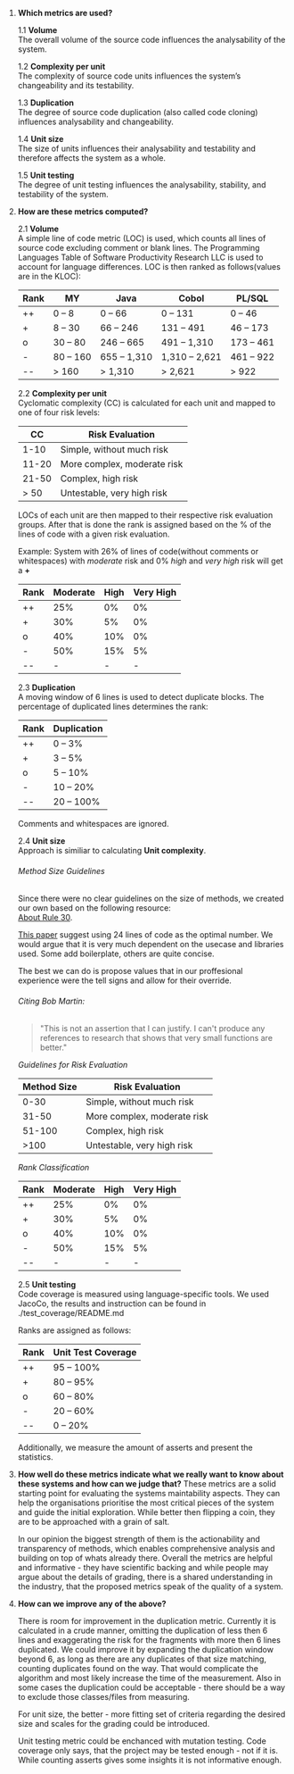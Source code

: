 1. **Which metrics are used?**

   1.1 **Volume**  
   The overall volume of the source code influences the analysability of the system.

   1.2 **Complexity per unit**  
   The complexity of source code units influences the system’s changeability and its testability.

   1.3 **Duplication**  
   The degree of source code duplication (also called code cloning) influences analysability and changeability.

   1.4 **Unit size**  
   The size of units influences their analysability and testability and therefore affects the system as a whole.

   1.5 **Unit testing**  
   The degree of unit testing influences the analysability, stability, and testability of the system.

2. **How are these metrics computed?**

   2.1 **Volume**  
   A simple line of code metric (LOC) is used, which counts all lines of source code excluding comment or blank lines. The Programming Languages Table of Software Productivity Research LLC is used to account for language differences. LOC is then ranked as follows(values are in the KLOC):

   | Rank | MY         | Java       | Cobol         | PL/SQL      |
   |------|------------|------------|---------------|-------------|
   | ++   | 0 – 8      | 0 – 66     | 0 – 131       | 0 – 46      |
   | +    | 8 – 30     | 66 – 246   | 131 – 491     | 46 – 173    |
   | o    | 30 – 80    | 246 – 665  | 491 – 1,310   | 173 – 461   |
   | -    | 80 – 160   | 655 – 1,310| 1,310 – 2,621 | 461 – 922   |
   | --   | > 160      | > 1,310    | > 2,621       | > 922       |

   2.2 **Complexity per unit**  
   Cyclomatic complexity (CC) is calculated for each unit and mapped to one of four risk levels:

   | CC   | Risk Evaluation               |
   |------|-------------------------------|
   | 1-10 | Simple, without much risk     |
   | 11-20| More complex, moderate risk   |
   | 21-50| Complex, high risk            |
   | > 50 | Untestable, very high risk    |

   LOCs of each unit are then mapped to their respective risk evaluation groups. After that is done the rank is assigned based on the % of the lines of code with a given risk evaluation.

   Example: System with 26% of lines of code(without comments or whitespaces) with *moderate* risk and 0% *high* and *very high* risk will get a **+**

   | Rank | Moderate | High  | Very High |
   |------|----------|-------|-----------|
   | ++   | 25%      | 0%    | 0%        |
   | +    | 30%      | 5%    | 0%        |
   | o    | 40%      | 10%   | 0%        |
   | -    | 50%      | 15%   | 5%        |
   | --   | -        | -     | -         |

   2.3 **Duplication**  
   A moving window of 6 lines is used to detect duplicate blocks. The percentage of duplicated lines determines the rank:

   | Rank | Duplication |
   |------|-------------|
   | ++   | 0 – 3%      |
   | +    | 3 – 5%      |
   | o    | 5 – 10%     |
   | -    | 10 – 20%    |
   | --   | 20 – 100%   |

   Comments and whitespaces are ignored.

   2.4 **Unit size**  
   Approach is similiar to calculating **Unit complexity**.

   ###### Method Size Guidelines

    Since there were no clear guidelines on the size of methods, we created our own based on the following resource:  
    [About Rule 30](https://dzone.com/articles/rule-30-%E2%80%93-when-method-class-or).

    [This paper](https://conf.researchr.org/details/msr-2022/msr-2022-technical-papers/17/An-Empirical-Study-on-Maintainable-Method-Size-in-Java) suggest using 24 lines of code as the optimal number. We would argue that it is very much dependent on the usecase and libraries used. Some add boilerplate, others are quite concise.

    The best we can do is propose values that in our proffesional experience were the tell signs and allow for their override.

    ###### Citing Bob Martin:
    > "This is not an assertion that I can justify. I can't produce any references to research that shows that very small functions are better."


    *Guidelines for Risk Evaluation*

    | Method Size | Risk Evaluation               |
    |-------------|-------------------------------|
    | 0-30        | Simple, without much risk     |
    | 31-50       | More complex, moderate risk   |
    | 51-100      | Complex, high risk            |
    | >100        | Untestable, very high risk    |

    *Rank Classification*

    | Rank | Moderate | High | Very High |
    |------|----------|------|-----------|
    | ++   | 25%      | 0%   | 0%        |
    | +    | 30%      | 5%   | 0%        |
    | o    | 40%      | 10%  | 0%        |
    | -    | 50%      | 15%  | 5%        |
    | --   | -        | -    | -         |

    2.5 **Unit testing**  
    Code coverage is measured using language-specific tools. We used JacoCo, the results and instruction can be found in ./test_coverage/README.md
    
     Ranks are assigned as follows:

    | Rank | Unit Test Coverage |
    |------|---------------------|
    | ++   | 95 – 100%           |
    | +    | 80 – 95%            |
    | o    | 60 – 80%            |
    | -    | 20 – 60%            |
    | --   | 0 – 20%             |

    Additionally, we measure the amount of asserts and present the statistics.

3. **How well do these metrics indicate what we really want to know about these systems and how can we judge that?**
    These metrics are a solid starting point for evaluating the systems maintability aspects. They can help the organisations prioritise the most critical pieces of the system and guide the initial exploration. While better then flipping a coin, they are to be approached with a grain of salt.

    In our opinion the biggest strength of them is the actionability and transparency of methods, which enables comprehensive analysis and building on top of whats already there.
    Overall the metrics are helpful and informative - they have scientific backing and while people may argue about the details of grading, there is a shared understanding in the industry, that the proposed metrics speak of the quality of a system.

4. **How can we improve any of the above?**

   There is room for improvement in the duplication metric. Currently it is calculated in a crude manner, omitting the duplication of less then 6 lines and exaggerating the risk for the fragments with more then 6 lines duplicated. We could improve it by expanding the duplication window beyond 6, as long as there are any duplicates of that size matching, counting duplicates found on the way. That would complicate the algorithm and most likely increase the time of the measurement. Also in some cases the duplication could be acceptable - there should be a way to exclude those classes/files from measuring.

   For unit size, the better - more fitting set of criteria regarding the desired size and scales for the grading could be introduced.
   
   Unit testing metric could be enchanced with mutation testing. Code coverage only says, that the project may be tested enough - not if it is. While counting asserts gives some insights it is not informative enough.

